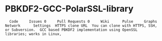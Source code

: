 PBKDF2-GCC-PolarSSL-library
===========================

      Code     Issues 0     Pull Requests 0     Wiki      Pulse     Graphs     Network      Settings  HTTPS clone URL  You can clone with HTTPS, SSH, or Subversion.  GCC based PBKDF2 implementation using OpenSSL libraries; works in Linux, 
